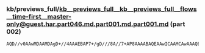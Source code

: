 ### kb/previews_full/kb__previews_full__kb__previews_full__flows__time-first__master-only@guest.har.part046.md.part001.md.part001.md (part 002)

```md
AQD//v0AAwMDAAMDAgD+//4AAAEBAP7+/gD///8A//7+AP8AAAABAQEAAwICAAMCAwAAAQEA//8BAAICAQACAAEAAAD/AP//AAD+//4AAQEBAP7+/wABAQAA/
```

```
